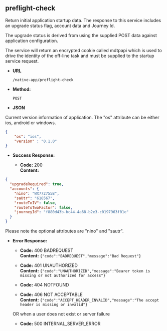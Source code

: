 preflight-check
----
  Return initial application startup data. The response to this service includes an upgrade status flag, account data and Journey Id.

  The upgrade status is derived from using the supplied POST data against application configuration.

  The service will return an encrypted cookie called mdtpapi which is used to drive the identity of the off-line task and must be supplied to the startup service request.

  
* **URL**

  `/native-app/preflight-check`

* **Method:**
  
  `POST`
  
*  **JSON**

Current version information of application. The "os" attribute can be either ios, android or windows.

```json
{
    "os": "ios",
    "version" : "0.1.0"
}
```

* **Success Response:**

  * **Code:** 200 <br />
    **Content:** 

```json
{
  "upgradeRequired": true,
  "accounts": {
    "nino": "WX772755B",
    "saUtr": "618567",
    "routeToIV": false,
    "routeToTwoFactor": false,
    "journeyId": "f880d43b-bc44-4a68-b2e3-c0197963f01e"
  }
}
```

Please note the optional attributes are "nino" and "sautr".


* **Error Response:**

  * **Code:** 400 BADREQUEST <br />
    **Content:** `{"code":"BADREQUEST","message":"Bad Request"}`

  * **Code:** 401 UNAUTHORIZED <br/>
    **Content:** `{"code":"UNAUTHORIZED","message":"Bearer token is missing or not authorized for access"}`

  * **Code:** 404 NOTFOUND <br/>

  * **Code:** 406 NOT ACCEPTABLE <br />
    **Content:** `{"code":"ACCEPT_HEADER_INVALID","message":"The accept header is missing or invalid"}`

  OR when a user does not exist or server failure

  * **Code:** 500 INTERNAL_SERVER_ERROR <br/>




